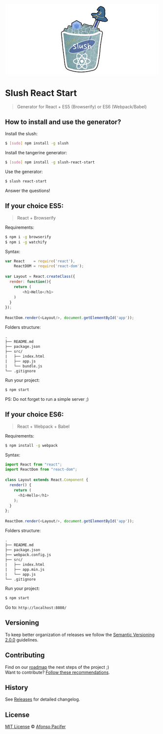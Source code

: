 ![Slush React Start](https://github.com/afonsopacifer/slush-react-start/blob/master/logo.png)

# Slush React Start

> Generator for React + ES5 (Browserify) or ES6 (Webpack/Babel)

## How to install and use the generator?

Install the slush:

```sh
$ [sudo] npm install -g slush
```

Install the tangerine generator:

```sh
$ [sudo] npm install -g slush-react-start
```

Use the generator:

```sh
$ slush react-start
```

Answer the questions!

## If your choice ES5:

> React + Browserify

Requirements:

```sh
$ npm i -g browserify
$ npm i -g watchify
```

Syntax:

```js
var React    = require('react'),
    ReactDOM = require('react-dom');

var Layout = React.createClass({
  render: function(){
    return (
        <h1>Hello</h1>
    )
  }
});

ReactDom.render(<Layout/>, document.getElementById('app'));
```

Folders structure:

	.
	├── README.md
	├── package.json
	├── src/
	|   ├── index.html
	|   ├── app.js
	|   └── bundle.js
	└── .gitignore

Run your project:

```sh
$ npm start
```

PS: Do not forget to run a simple server ;)

## If your choice ES6:

> React + Webpack + Babel

Requirements:

```sh
$ npm install -g webpack
```

Syntax:

```js
import React from "react";
import ReactDom from "react-dom";

class Layout extends React.Component {
  render() {
    return (
      <h1>Hello</h1>
    );
  }
};

ReactDom.render(<Layout/>, document.getElementById('app'));
```

Folders structure:

	.
	├── README.md
	├── package.json
	├── webpack.config.js
	├── src/
	|   ├── index.html
	|   ├── app.min.js
	|   └── app.js
	└── .gitignore

Run your project:

```sh
$ npm start
```

Go to: `http://localhost:8080/`

## Versioning

To keep better organization of releases we follow the [Semantic Versioning 2.0.0](http://semver.org/) guidelines.

## Contributing

Find on our [roadmap](https://github.com/afonsopacifer/slush-react-start/issues/1) the next steps of the project ;)
<br>
Want to contribute? [Follow these recommendations](https://github.com/afonsopacifer/slush-react-start/blob/master/CONTRIBUTING.md).

## History

See [Releases](https://github.com/afonsopacifer/slush-react-start/releases) for detailed changelog.

## License

[MIT License](https://github.com/afonsopacifer/slush-react-start/blob/master/LICENSE.md) © [Afonso Pacifer](http://afonsopacifer.com/)
